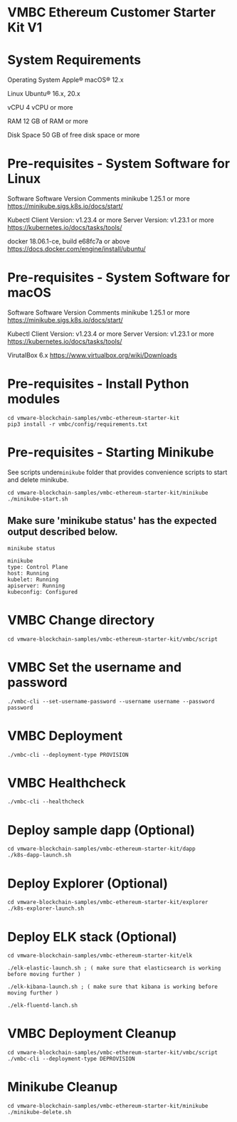 # VMBC Ethereum Customer Starter Kit V1

# System Requirements 
Operating System	Apple® macOS® 12.x

Linux Ubuntu® 16.x, 20.x

vCPU	4 vCPU or more

RAM	12 GB of RAM or more

Disk Space	50 GB of free disk space or more

# Pre-requisites - System Software for Linux
Software	Software Version	Comments
minikube	1.25.1 or more	https://minikube.sigs.k8s.io/docs/start/

Kubectl	Client Version: v1.23.4 or more
Server Version: v1.23.1 or more	https://kubernetes.io/docs/tasks/tools/ 

docker	18.06.1-ce, build e68fc7a or above	https://docs.docker.com/engine/install/ubuntu/ 

# Pre-requisites - System Software for macOS
Software	Software Version	Comments
minikube	1.25.1 or more	https://minikube.sigs.k8s.io/docs/start/

Kubectl	Client Version: v1.23.4 or more
Server Version: v1.23.1 or more	https://kubernetes.io/docs/tasks/tools/ 

VirutalBox	6.x	https://www.virtualbox.org/wiki/Downloads 

# Pre-requisites - Install Python modules
```
cd vmware-blockchain-samples/vmbc-ethereum-starter-kit
pip3 install -r vmbc/config/requirements.txt
```

# Pre-requisites - Starting Minikube
See scripts under`minikube` folder that provides convenience scripts to start and delete minikube. 
```
cd vmware-blockchain-samples/vmbc-ethereum-starter-kit/minikube 
./minikube-start.sh
```

## Make sure 'minikube status' has the expected output described below.
```
minikube status 
 
minikube
type: Control Plane
host: Running
kubelet: Running
apiserver: Running
kubeconfig: Configured
```

# VMBC Change directory
```
cd vmware-blockchain-samples/vmbc-ethereum-starter-kit/vmbc/script
```

# VMBC Set the username and password
```
./vmbc-cli --set-username-password --username username --password password
```

# VMBC Deployment
```
./vmbc-cli --deployment-type PROVISION 
```
# VMBC Healthcheck
``` 
./vmbc-cli --healthcheck 
```

# Deploy sample dapp (Optional)
```
cd vmware-blockchain-samples/vmbc-ethereum-starter-kit/dapp 
./k8s-dapp-launch.sh
```

# Deploy Explorer (Optional)
```
cd vmware-blockchain-samples/vmbc-ethereum-starter-kit/explorer 
./k8s-explorer-launch.sh
```

# Deploy ELK stack (Optional)
```
cd vmware-blockchain-samples/vmbc-ethereum-starter-kit/elk

./elk-elastic-launch.sh ; ( make sure that elasticsearch is working before moving further )

./elk-kibana-launch.sh ; ( make sure that kibana is working before moving further )

./elk-fluentd-lanch.sh
```

# VMBC Deployment Cleanup
```
cd vmware-blockchain-samples/vmbc-ethereum-starter-kit/vmbc/script
./vmbc-cli --deployment-type DEPROVISION
```

# Minikube Cleanup
```
cd vmware-blockchain-samples/vmbc-ethereum-starter-kit/minikube 
./minikube-delete.sh
```

